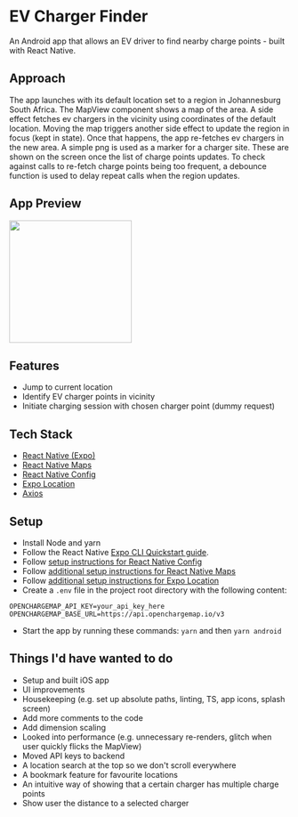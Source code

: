 # EV Charger Finder

An Android app that allows an EV driver to find nearby charge points - built with React Native.

## Approach

The app launches with its default location set to a region in Johannesburg South Africa. The MapView component shows a map of the area.
A side effect fetches ev chargers in the vicinity using coordinates of the default location.
Moving the map triggers another side effect to update the region in focus (kept in state). Once that happens, the app re-fetches ev chargers in the new area.
A simple png is used as a marker for a charger site. These are shown on the screen once the list of charge points updates. To check against calls to re-fetch charge points being too frequent, a debounce function is used to delay repeat calls when the region updates.

## App Preview

<img src="https://user-images.githubusercontent.com/5281496/158482615-1442b4e2-813b-4bec-a6d0-53d6517fb630.gif" width="220" />

## Features

-  Jump to current location
-  Identify EV charger points in vicinity
-  Initiate charging session with chosen charger point (dummy request)

## Tech Stack

- [React Native (Expo)](https://docs.expo.dev/)
- [React Native Maps](https://github.com/react-native-maps/react-native-maps)
- [React Native Config](https://github.com/luggit/react-native-config)
- [Expo Location](https://docs.expo.dev/versions/latest/sdk/location/)
- [Axios](https://axios-http.com/docs/intro)

## Setup

- Install Node and yarn
- Follow the React Native [Expo CLI Quickstart guide](https://reactnative.dev/docs/environment-setup).
- Follow [setup instructions for React Native Config](https://github.com/luggit/react-native-config)
- Follow [additional setup instructions for React Native Maps](https://github.com/react-native-maps/react-native-maps/blob/master/docs/installation.md)
- Follow [additional setup instructions for Expo Location](https://github.com/expo/expo/tree/main/packages/expo-location)
- Create a `.env` file in the project root directory with the following content:
```
OPENCHARGEMAP_API_KEY=your_api_key_here
OPENCHARGEMAP_BASE_URL=https://api.openchargemap.io/v3
```
- Start the app by running these commands: `yarn` and then `yarn android`

## Things I'd have wanted to do

- Setup and built iOS app
- UI improvements
- Housekeeping (e.g. set up absolute paths, linting, TS, app icons, splash screen)
- Add more comments to the code
- Add dimension scaling
- Looked into performance (e.g. unnecessary re-renders, glitch when user quickly flicks the MapView)
- Moved API keys to backend
- A location search at the top so we don't scroll everywhere
- A bookmark feature for favourite locations
- An intuitive way of showing that a certain charger has multiple charge points
- Show user the distance to a selected charger
